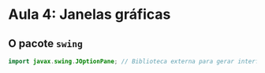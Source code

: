 # Aula 4: Janelas gráficas

## O pacote `swing`

```java
import javax.swing.JOptionPane; // Biblioteca externa para gerar interfaces gráficas
```
